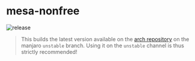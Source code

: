 # mesa-nonfree

![release](https://img.shields.io/github/v/release/mesa-freeworld/mesa-nonfree)

> This builds the latest version available on the [arch repository](https://gitlab.archlinux.org/archlinux/packaging/packages/mesa.git) on the manjaro `unstable` branch. Using it on the `unstable` channel is thus strictly recommended!
